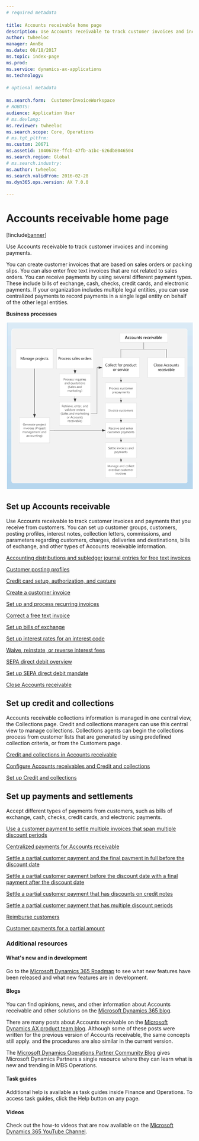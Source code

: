 ```yaml
---
# required metadata

title: Accounts receivable home page
description: Use Accounts receivable to track customer invoices and incoming payments.
author: twheeloc
manager: AnnBe
ms.date: 08/18/2017
ms.topic: index-page
ms.prod: 
ms.service: dynamics-ax-applications
ms.technology: 

# optional metadata

ms.search.form:  CustomerInvoiceWorkspace
# ROBOTS: 
audience: Application User
# ms.devlang: 
ms.reviewer: twheeloc
ms.search.scope: Core, Operations
# ms.tgt_pltfrm: 
ms.custom: 20671
ms.assetid: 1040678e-ffcb-47fb-a1bc-626db8046504
ms.search.region: Global
# ms.search.industry: 
ms.author: twheeloc
ms.search.validFrom: 2016-02-28
ms.dyn365.ops.version: AX 7.0.0

---
```


# Accounts receivable home page

[!include[banner](../includes/banner.md)]


Use Accounts receivable to track customer invoices and incoming payments. 

You can create customer invoices that are based on sales orders or packing slips. You can also enter free text invoices that are not 
related to sales orders. You can receive payments by using several different payment types. These include bills of exchange, cash, 
checks, credit cards, and electronic payments. If your organization includes multiple legal entities, you can use centralized payments 
to record payments in a single legal entity on behalf of the other legal entities.


**Business processes**

[![Business process](./media/AR-process.PNG)](./media/AR-process.PNG)

## Set up Accounts receivable

Use Accounts receivable to track customer invoices and payments that you receive from customers. You can set up customer groups, customers, posting profiles, interest notes, collection letters, commissions, and parameters regarding customers, charges, deliveries and destinations, bills of exchange, and other types of Accounts receivable information. 

[Accounting distributions and subledger journal entries for free text invoices](accounting-distributions-subledger-journal-entries-free-text-invoices.md)

[Customer posting profiles](customer-posting-profiles.md)

[Credit card setup, authorization, and capture](credit-card-authorizations.md)

[Create a customer invoice](configure-customer-invoices.md)

[Set up and process recurring invoices](set-up-process-recurring-invoices.md)

[Correct a free text invoice](correct-free-text-invoice.md)

[Set up bills of exchange](set-up-bills-exchange.md)

[Set up interest rates for an interest code](set-up-interest-rates-interest-code.md)

[Waive, reinstate, or reverse interest fees](waive-reinstate-reverse-interest-fees.md)

[SEPA direct debit overview](sepa-direct-debit-overview.md)

[Set up SEPA direct debit mandate](sepa-direct-debit-mandate.md)

[Close Accounts receivable](close-accounts-receivable.md)

## Set up credit and collections

Accounts receivable collections information is managed in one central view, the Collections page. Credit and collections managers can use this central view to manage collections. Collections agents can begin the collections process from customer lists that are generated by using predefined collection criteria, or from the Customers page.

[Credit and collections in Accounts receivable](collections-credit-accounts-receivable.md)

[Configure Accounts receivables and Credit and collections](accounts-receivables-set-up-overview.md)

[Set up Credit and collections](set-up-collections.md)

## Set up payments and settlements

Accept different types of payments from customers, such as bills of exchange, cash, checks, credit cards, and electronic payments. 

[Use a customer payment to settle multiple invoices that span multiple discount periods](customer-payment-settle-multiple-invoices-multiple-discount-periods.md)

[Centralized payments for Accounts receivable](centralized-payments-accounts-receivable.md)

[Settle a partial customer payment and the final payment in full before the discount date](../accounts-payable/settle-partial-customer-payment-or-final-payment-before-discount.md)

[Settle a partial customer payment before the discount date with a final payment after the discount date](settle-partial-customer-payment-before-discount-or-final-payment-after.md)

[Settle a partial customer payment that has discounts on credit notes](settle-partial-customer-payment-discounts-credit-notes.md)

[Settle a partial customer payment that has multiple discount periods](settle-partial-customer-payment-multiple-discount-periods.md)

[Reimburse customers](reimburse-customers.md)

[Customer payments for a partial amount](customer-payments-partial-amount.md)

### Additional resources

#### What's new and in development

Go to the [Microsoft Dynamics 365 Roadmap](https://roadmap.dynamics.com/) to see what new features have been released and what new features are in development. 

#### Blogs

You can find opinions, news, and other information about Accounts receivable and other solutions on the [Microsoft Dynamics 365 blog](https://community.dynamics.com/b/msftdynamicsblog?c=Enterprise).

There are many posts about Accounts receivable on the [Microsoft Dynamics AX product team blog](https://blogs.msdn.microsoft.com/dax/). Although some of these posts were written for the previous version of Accounts receivable, the same concepts still apply. and the procedures are also similar in the current version.

The [Microsoft Dynamics Operations Partner Community Blog](https://community.dynamics.com/partner/b/operationspartnercommunityblog) gives Microsoft Dynamics Partners a single resource where they can learn what is new and trending in MBS Operations.

#### Task guides
Additional help is available as task guides inside Finance and Operations. To access task guides, click the Help button on any page.

#### Videos

Check out the how-to videos that are now available on the [Microsoft Dynamics 365 YouTube Channel](https://www.youtube.com/channel/UCJGCg4rB3QSs8y_1FquelBQ).







